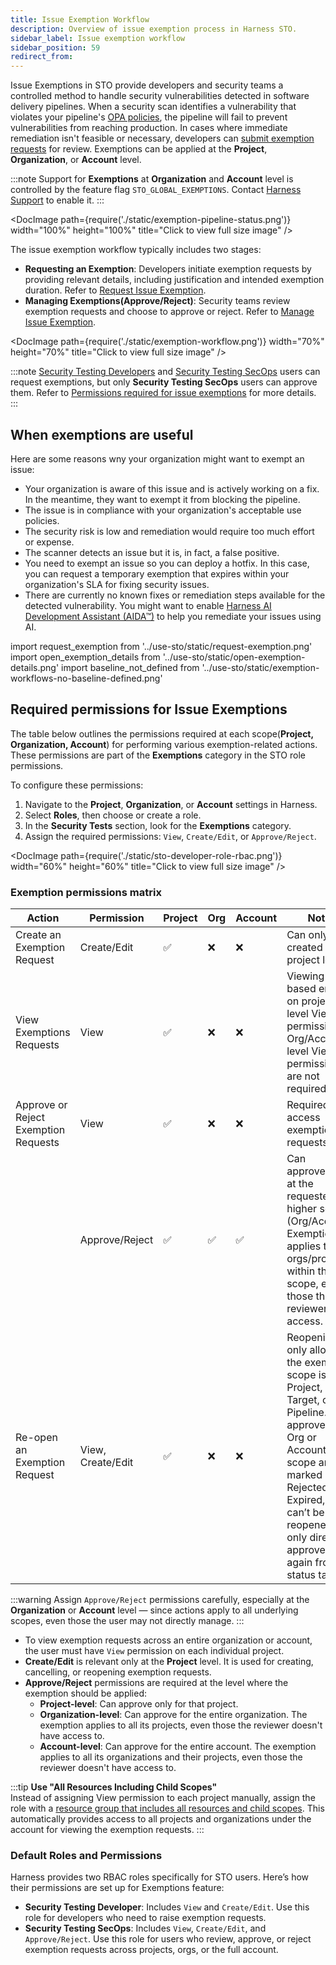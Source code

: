 ```yaml
---
title: Issue Exemption Workflow
description: Overview of issue exemption process in Harness STO.
sidebar_label: Issue exemption workflow
sidebar_position: 59
redirect_from: 
---
```


Issue Exemptions in STO provide developers and security teams a controlled method to handle security vulnerabilities detected in software delivery pipelines. When a security scan identifies a vulnerability that violates your pipeline's [OPA policies](/docs/security-testing-orchestration/policies/enforce-opa-policies), the pipeline will fail to prevent vulnerabilities from reaching production. In cases where immediate remediation isn't feasible or necessary, developers can [submit exemption requests](/docs/security-testing-orchestration/exemptions/exemption-workflows) for review. Exemptions can be applied at the **Project**, **Organization**, or **Account** level.

:::note
Support for **Exemptions** at **Organization** and **Account** level is controlled by the feature flag  `STO_GLOBAL_EXEMPTIONS`. Contact [Harness Support](mailto:support@harness.io) to enable it.
:::

<DocImage path={require('./static/exemption-pipeline-status.png')} width="100%" height="100%" title="Click to view full size image" />

The issue exemption workflow typically includes two stages:

- **Requesting an Exemption**: Developers initiate exemption requests by providing relevant details, including justification and intended exemption duration. Refer to [Request Issue Exemption](/docs/security-testing-orchestration/exemptions/exemption-workflows).
- **Managing Exemptions(Approve/Reject)**: Security teams review exemption requests and choose to approve or reject. Refer to [Manage Issue Exemption](/docs/security-testing-orchestration/exemptions/manage-exemptions).

<DocImage path={require('./static/exemption-workflow.png')} width="70%" height="70%" title="Click to view full size image" />

:::note 
[Security Testing Developers](/docs/security-testing-orchestration/exemptions/issue-exemption-workflow#default-roles-and-permissions) and [Security Testing SecOps](/docs/security-testing-orchestration/exemptions/issue-exemption-workflow#default-roles-and-permissions) users can request exemptions, but only **Security Testing SecOps** users can approve them. Refer to [Permissions required for issue exemptions](/docs/security-testing-orchestration/exemptions/issue-exemption-workflow#required-permissions-for-issue-exemptions) for more details.
::: 

## When exemptions are useful

Here are some reasons wny your organization might want to exempt an issue:

- Your organization is aware of this issue and is actively working on a fix. In the meantime, they want to exempt it from blocking the pipeline.
- The issue is in compliance with your organization's acceptable use policies.
- The security risk is low and remediation would require too much effort or expense.
- The scanner detects an issue but it is, in fact, a false positive.
- You need to exempt an issue so you can deploy a hotfix. In this case, you can request a temporary exemption that expires within your organization's SLA for fixing security issues.
- There are currently no known fixes or remediation steps available for the detected vulnerability. You might want to enable [Harness AI Development Assistant (AIDA™)](/docs/security-testing-orchestration/remediations/ai-based-remediations) to help you remediate your issues using AI.


import request_exemption from '../use-sto/static/request-exemption.png'
import open_exemption_details from '../use-sto/static/open-exemption-details.png'
import baseline_not_defined from '../use-sto/static/exemption-workflows-no-baseline-defined.png'

## Required permissions for Issue Exemptions

The table below outlines the permissions required at each scope(**Project, Organization, Account**) for performing various exemption-related actions. These permissions are part of the **Exemptions** category in the STO role permissions.

To configure these permissions:
1. Navigate to the **Project**, **Organization**, or **Account** settings in Harness.
2. Select **Roles**, then choose or create a role.
3. In the **Security Tests** section, look for the **Exemptions** category.
4. Assign the required permissions: `View`, `Create/Edit`, or `Approve/Reject`.

<DocImage path={require('./static/sto-developer-role-rbac.png')} width="60%" height="60%" title="Click to view full size image" />

### Exemption permissions matrix

| Action                     | Permission      | Project | Org | Account | Notes                                                                                  |
|-----------------------------|-----------------|---------|--------------|---------|----------------------------------------------------------------------------------------|
| Create an Exemption Request         | Create/Edit     | ✅      | ❌           | ❌      | Can only be created at the project level.                                              |
| View Exemptions Requests             | View            | ✅      | ❌           | ❌      | Viewing is based entirely on project-level View permissions. Org/Account level View permissions are not required.|
| Approve or Reject Exemption Requests | View            | ✅      | ❌           | ❌      | Required to access exemption requests.                                                 |
|                             | Approve/Reject  | ✅      | ✅           | ✅      | 	Can approve/reject at the requested or higher scope (Org/Account). Exemption applies to all orgs/projects within that scope, even those the reviewer can't access.|
| Re-open an Exemption Request        | View, Create/Edit | ✅    | ❌           | ❌      | Reopening is only allowed if the exemption scope is Project, Target, or Pipeline. If approved at Org or Account scope and marked Rejected or Expired, it can’t be reopened—only directly approved again from the status tab.|

:::warning
Assign `Approve/Reject` permissions carefully, especially at the **Organization** or **Account** level — since actions apply to all underlying scopes, even those the user may not directly manage.
:::

- To view exemption requests across an entire organization or account, the user must have `View` permission on each individual project.
- **Create/Edit** is relevant only at the **Project** level. It is used for creating, cancelling, or reopening exemption requests.
- **Approve/Reject** permissions are required at the level where the exemption should be applied:
  - **Project-level**: Can approve only for that project.
  - **Organization-level**: Can approve for the entire organization. The exemption applies to all its projects, even those the reviewer doesn't have access to.
  - **Account-level**: Can approve for the entire account. The exemption applies to all its organizations and their projects, even those the reviewer doesn't have access to.

:::tip
**Use "All Resources Including Child Scopes"**  
  Instead of assigning View permission to each project manually, assign the role with a [resource group that includes all resources and child scopes](https://developer.harness.io/docs/platform/role-based-access-control/rbac-in-harness/). This automatically provides access to all projects and organizations under the account for viewing the exemption requests.
:::

### Default Roles and Permissions
Harness provides two RBAC roles specifically for STO users. Here’s how their permissions are set up for Exemptions feature:

- **Security Testing Developer**: Includes `View` and `Create/Edit`. Use this role for developers who need to raise exemption requests.
- **Security Testing SecOps**: Includes `View`, `Create/Edit`, and `Approve/Reject`. Use this role for users who review, approve, or reject exemption requests across projects, orgs, or the full account.

<!-- ## Important notes for exemptions in STO

This topic assumes that you have the following:

* An STO pipeline as described in [Set up Harness for STO](../get-started/onboarding-guide.md).
* The scan step has failure criteria specified.

  STO supports two methods for specifying failure criteria: 

   - [Fail on Severity](/docs/security-testing-orchestration/get-started/key-concepts/fail-pipelines-by-severity)  Every scan step has a Fail on Severity setting that fails the step if the scan detects any issues with the specified severity or higher. 

   - [OPA policies](/docs/security-testing-orchestration/policies/create-opa-policies) You can use Harness Policy as Code to write and enforce policies based on severity, reference ID, title, CVE age, STO output variables, and number of occurrences.

* At least one successful build with a set of detected security issues. 
* Security Testing Developer or [Security Testing SecOps](/docs/security-testing-orchestration/get-started/onboarding-guide#add-security-testing-roles)  user permissions are required to [request exemptions](#request-an-sto-exemption).
* Only Security Testing SecOps users can [review, approve, reject,](#review-an-sto-exemption) and [update](#good-practice-review-and-update-sto-exemptions-periodically) exemptions.   -->
